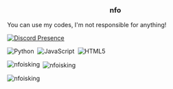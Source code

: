 
<h3 align="center">nfo</h3>
<p>
You can use my codes, I'm not responsible for anything!
</p>

[![Discord Presence](https://lanyard.cnrad.dev/api/1310357183296180369)](https://discord.com/users/1310357183296180369)

![Python](https://img.shields.io/badge/python-%239b44c7.svg?style=for-the-badge&logo=python&logoColor=white)&nbsp;
![JavaScript](https://img.shields.io/badge/javascript-%23323330.svg?style=for-the-badge&logo=javascript&logoColor=%23F7DF1E)&nbsp;
![HTML5](https://img.shields.io/badge/html-%23e48316.svg?style=for-the-badge&logo=html5&logoColor=white)&nbsp;


<p><img align="left" src="https://github-readme-stats.vercel.app/api/top-langs?username=nfoisking&show_icons=true&locale=en&layout=compact" alt="nfoisking" /></p>

<p>&nbsp;<img align="center" src="https://github-readme-stats.vercel.app/api?username=nfoisking&show_icons=true&locale=en" alt="nfoisking" /></p>

<p><img align="center" src="https://github-readme-streak-stats.herokuapp.com/?user=nfoisking&" alt="nfoisking" /></p>
